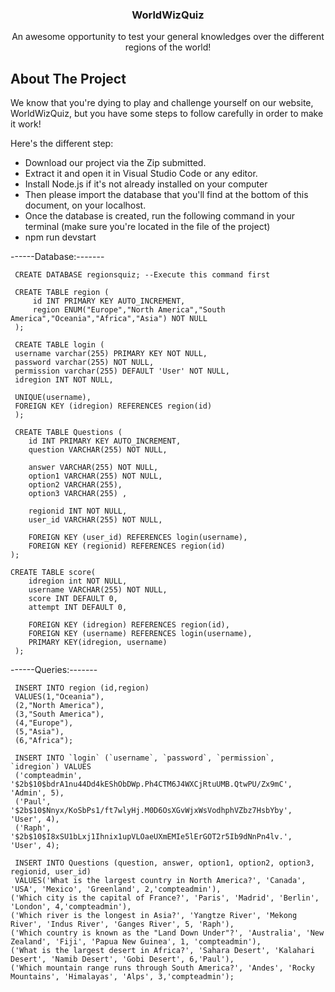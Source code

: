 
<h3 align="center">WorldWizQuiz</h3>

  <p align="center">
    An awesome opportunity to test your general knowledges over the different regions of the world!
</div>

<!-- ABOUT THE PROJECT -->
## About The Project
We know that you're dying to play and challenge yourself on our website, WorldWizQuiz, but you have some steps to follow carefully in order to make it work!

Here's the different step: 
* Download our project via the Zip submitted.
* Extract it and open it in Visual Studio Code or any editor.
* Install Node.js if it's not already installed on your computer
* Then please import the database that you'll find at the bottom of this document, on your localhost.
* Once the database is created, run the following command in your terminal (make sure you're located in the file of the project)
* npm run devstart 

<p>


------Database:-------

     CREATE DATABASE regionsquiz; --Execute this command first
     
     CREATE TABLE region (
         id INT PRIMARY KEY AUTO_INCREMENT,
         region ENUM("Europe","North America","South America","Oceania","Africa","Asia") NOT NULL
     );
    
     CREATE TABLE login (
     username varchar(255) PRIMARY KEY NOT NULL,
     password varchar(255) NOT NULL,
     permission varchar(255) DEFAULT 'User' NOT NULL,
     idregion INT NOT NULL,

     UNIQUE(username),
     FOREIGN KEY (idregion) REFERENCES region(id)
     );

     CREATE TABLE Questions (
        id INT PRIMARY KEY AUTO_INCREMENT,
        question VARCHAR(255) NOT NULL,
        
        answer VARCHAR(255) NOT NULL,
        option1 VARCHAR(255) NOT NULL,
        option2 VARCHAR(255),
        option3 VARCHAR(255) ,
        
        regionid INT NOT NULL,
        user_id VARCHAR(255) NOT NULL,

        FOREIGN KEY (user_id) REFERENCES login(username),
        FOREIGN KEY (regionid) REFERENCES region(id)
    );

    CREATE TABLE score(
        idregion int NOT NULL,
        username VARCHAR(255) NOT NULL,
        score INT DEFAULT 0,
        attempt INT DEFAULT 0,
    
        FOREIGN KEY (idregion) REFERENCES region(id),
        FOREIGN KEY (username) REFERENCES login(username),
        PRIMARY KEY(idregion, username)
     );


------Queries:-------

     INSERT INTO region (id,region) 
     VALUES(1,"Oceania"),
     (2,"North America"),
     (3,"South America"),
     (4,"Europe"),
     (5,"Asia"),
     (6,"Africa");

     INSERT INTO `login` (`username`, `password`, `permission`, `idregion`) VALUES
     ('compteadmin', '$2b$10$bdrA1nu44Dd4kEShObDWp.Ph4CTM6J4WXCjRtuUMB.QtwPU/Zx9mC', 'Admin', 5),
     ('Paul', '$2b$10$Nnyx/KoSbPs1/ft7wlyHj.M0D6OsXGvWjxWsVodhphVZbz7HsbYby', 'User', 4),
     ('Raph', '$2b$10$I8xSU1bLxj1Ihnix1upVLOaeUXmEMIe5lErGOT2r5Ib9dNnPn4lv.', 'User', 4);

     INSERT INTO Questions (question, answer, option1, option2, option3, regionid, user_id)
     VALUES('What is the largest country in North America?', 'Canada', 'USA', 'Mexico', 'Greenland', 2,'compteadmin'),
    ('Which city is the capital of France?', 'Paris', 'Madrid', 'Berlin', 'London', 4,'compteadmin'),
    ('Which river is the longest in Asia?', 'Yangtze River', 'Mekong River', 'Indus River', 'Ganges River', 5, 'Raph'),
    ('Which country is known as the "Land Down Under"?', 'Australia', 'New Zealand', 'Fiji', 'Papua New Guinea', 1, 'compteadmin'),
    ('What is the largest desert in Africa?', 'Sahara Desert', 'Kalahari Desert', 'Namib Desert', 'Gobi Desert', 6,'Paul'),
    ('Which mountain range runs through South America?', 'Andes', 'Rocky Mountains', 'Himalayas', 'Alps', 3,'compteadmin');
</p>

